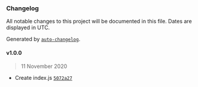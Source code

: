 ### Changelog

All notable changes to this project will be documented in this file. Dates are displayed in UTC.

Generated by [`auto-changelog`](https://github.com/CookPete/auto-changelog).

#### v1.0.0

> 11 November 2020

- Create index.js [`5072a27`](https://github.com/rndDesto/tesrilis/commit/5072a27bd59f03bda6ea092148fa1ee05534d8a7)
